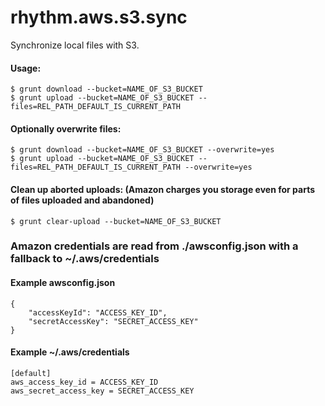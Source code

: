 rhythm.aws.s3.sync
==================

Synchronize local files with S3.


#### Usage:

    $ grunt download --bucket=NAME_OF_S3_BUCKET
    $ grunt upload --bucket=NAME_OF_S3_BUCKET --files=REL_PATH_DEFAULT_IS_CURRENT_PATH

#### Optionally overwrite files:

    $ grunt download --bucket=NAME_OF_S3_BUCKET --overwrite=yes
    $ grunt upload --bucket=NAME_OF_S3_BUCKET --files=REL_PATH_DEFAULT_IS_CURRENT_PATH --overwrite=yes
    
#### Clean up aborted uploads: (Amazon charges you storage even for parts of files uploaded and abandoned)

    $ grunt clear-upload --bucket=NAME_OF_S3_BUCKET

### Amazon credentials are read from ./awsconfig.json with a fallback to ~/.aws/credentials

#### Example awsconfig.json

    {
        "accessKeyId": "ACCESS_KEY_ID",
        "secretAccessKey": "SECRET_ACCESS_KEY"
    }

#### Example ~/.aws/credentials

    [default]
    aws_access_key_id = ACCESS_KEY_ID
    aws_secret_access_key = SECRET_ACCESS_KEY